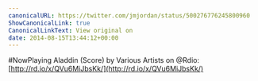 ```yaml
---
canonicalURL: https://twitter.com/jmjordan/status/500276776245800960
ShowCanonicalLink: true
CanonicalLinkText: View original on
date: 2014-08-15T13:44:12+00:00
---
```

#NowPlaying Aladdin (Score) by Various Artists on @Rdio: [http://rd.io/x/QVu6MiJbsKk/](http://rd.io/x/QVu6MiJbsKk/)
